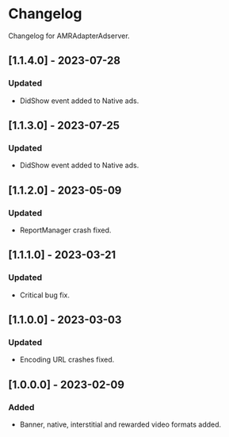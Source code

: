 # Changelog

Changelog for AMRAdapterAdserver. 

## [1.1.4.0] - 2023-07-28
### Updated
- DidShow event added to Native ads.

## [1.1.3.0] - 2023-07-25
### Updated
- DidShow event added to Native ads.

## [1.1.2.0] - 2023-05-09
### Updated
- ReportManager crash fixed.

## [1.1.1.0] - 2023-03-21
### Updated
- Critical bug fix.

## [1.1.0.0] - 2023-03-03
### Updated
- Encoding URL crashes fixed.


## [1.0.0.0] - 2023-02-09
### Added
- Banner, native, interstitial and rewarded video formats added.

